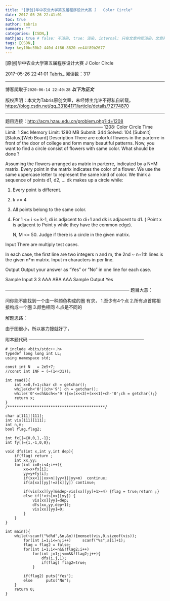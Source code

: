 ```yaml
---
title: "[原创]华中农业大学第五届程序设计大赛 J	Color Circle"
date: 2017-05-26 22:41:01
toc: true
author: tabris
summary: ""
categories: [CSDN,]
mathjax: true # false: 不渲染, true: 渲染, internal: 只在文章内部渲染，文章列表中不渲染
tags: [CSDN,]
key: key10bc50b2-440d-4f86-8820-ee44f89b2677
---
```


[原创]华中农业大学第五届程序设计大赛 J	Color Circle

2017-05-26 22:41:01  [Tabris_](https://me.csdn.net/qq_33184171) 阅读数：317

---

博客爬取于`2020-06-14 22:40:28`
***以下为正文***

版权声明：本文为Tabris原创文章，未经博主允许不得私自转载。
https://blog.csdn.net/qq_33184171/article/details/72774870

<!-- more -->

---

题目连接：http://acm.hzau.edu.cn/problem.php?id=1208
——————————————————————
1208: Color Circle
Time Limit: 1 Sec  Memory Limit: 1280 MB
Submit: 344  Solved: 104
[Submit][Status][Web Board]
Description
     There are colorful flowers in the parterre in front of the door of college and form many beautiful patterns. Now, you want to find a circle consist of flowers with same color. What should be done ?

   Assuming the flowers arranged as matrix in parterre, indicated by a N*M matrix. Every point in the matrix indicates the color of a flower. We use the same uppercase letter to represent the same kind of color. We think a sequence of points d1, d2, … dk makes up a circle while:

1. Every point is different.

2. k >= 4

3. All points belong to the same color.

4. For 1 <= i <= k-1, di is adjacent to di+1 and dk is adjacent to d1. ( Point x is adjacent to Point y while they have the common edge).

    N, M <= 50. Judge if there is a circle in the given matrix. 

Input
     There are multiply test cases.

   In each case, the first line are two integers n and m, the 2nd ~ n+1th lines is the given n*m matrix. Input m characters in per line. 

Output
      Output your answer as “Yes” or ”No” in one line for each case. 

Sample Input
3 3
AAA
ABA
AAA
Sample Output
Yes

————————————————————————————
题目大意：

问你能不能找到一个由一种颜色构成的圈 
有求，
1.至少有4个点
2.所有点首尾相接构成一个圈
3.颜色相同
4.点是不同的



解题思路：

由于图很小，所以暴力搜就好了，


附本题代码
——————————————————————————
```
# include <bits/stdc++.h>
typedef long long int LL;
using namespace std;
 
const int N   = 2e5+7;
//const int INF = (~(1<<31));
 
int read(){
    int x=0,f=1;char ch = getchar();
    while(ch<'0'||ch>'9') ch = getchar();
    while('0'<=ch&&ch<='9'){x=(x<<3)+(x<<1)+ch-'0';ch = getchar();}
    return x;
}
/*******************************************/
 
char a[111][111];
int vis[111][111];
int n,m;
bool flag,flag2;
 
int fx[]={0,0,1,-1};
int fy[]={1,-1,0,0};
 
void dfs(int x,int y,int dep){
    if(flag) return ;
    int xx,yy;
    for(int i=0;i<4;i++){
        xx=x+fx[i];
        yy=y+fy[i];
        if(xx<1||xx>n||yy<1||yy>m)  continue;
        if(a[xx][yy]!=a[x][y]) continue;
         
        if(vis[xx][yy]&&dep-vis[xx][yy]+1>=4) {flag = true;return ;}
        else if(!vis[xx][yy]) {
            vis[xx][yy]=dep;
            dfs(xx,yy,dep+1);
            vis[xx][yy]=0;
        }
    }
}
 
int main(){
    while(~scanf("%d%d",&n,&m)){memset(vis,0,sizeof(vis));
        for(int i=1;i<=n;i++)     scanf("%s",a[i]+1);
        flag = flag2 = false;
        for(int i=1;i<=n&&!flag2;i++)
            for(int j=1;j<=m&&!flag2;j++){
                dfs(i,j,1);
                if(flag) flag2=true;
            }
 
        if(flag2) puts("Yes");
        else      puts("No");
    }
    return 0;
}
```

